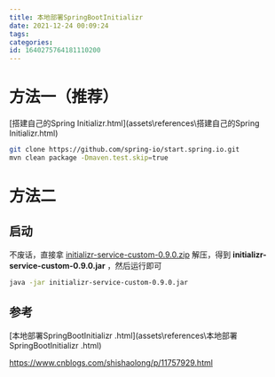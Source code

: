 ```yaml
---
title: 本地部署SpringBootInitializr
date: 2021-12-24 00:09:24
tags: 
categories: 
id: 1640275764181110200
---
```


# 方法一（推荐）

 [搭建自己的Spring Initializr.html](assets\references\搭建自己的Spring Initializr.html) 



```sh
git clone https://github.com/spring-io/start.spring.io.git
mvn clean package -Dmaven.test.skip=true 
```







# 方法二

## 启动

不废话，直接拿 [initializr-service-custom-0.9.0.zip](assets\data\initializr-service-custom-0.9.0.zip) 解压，得到 **initializr-service-custom-0.9.0.jar** ，然后运行即可

```sh
java -jar initializr-service-custom-0.9.0.jar
```



## 参考

 [本地部署SpringBootInitializr .html](assets\references\本地部署SpringBootInitializr .html) 

https://www.cnblogs.com/shishaolong/p/11757929.html 
